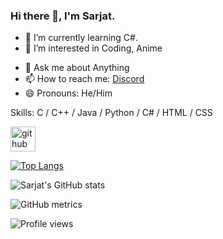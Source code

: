 ### Hi there 👋, I'm Sarjat. 

- 🌱 I’m currently learning C#.
- 👀 I’m interested in Coding, Anime
<!--- 
-🔭 I’m currently working on 
- 👯 I’m looking to collaborate on 
- 🤔 I’m looking for help with 
- ⚡ Fun fact: 
--->
- 💬 Ask me about Anything
- 📫 How to reach me: [Discord](https://discord.com/users/935890753287237673)
- 😄 Pronouns:  He/Him

Skills: C / C++ / Java / Python / C# / HTML / CSS  

[<img src='https://cdn.jsdelivr.net/npm/simple-icons@3.0.1/icons/github.svg' alt='github' height='40'>](https://github.com/sarjataziz)  

[![Top Langs](https://github-readme-stats.vercel.app/api/top-langs/?username=sarjataziz)](https://github.com/anuraghazra/github-readme-stats)
 
![Sarjat's GitHub stats](https://github-readme-stats.vercel.app/api?username=sarjataziz&show_icons=true&theme=radical)

![GitHub metrics](https://metrics.lecoq.io/sarjataziz)  

![Profile views](https://gpvc.arturio.dev/sarjataziz)  
